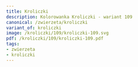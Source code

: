 ```yaml
---
title: Kroliczki
description: Kolorowanka Kroliczki - wariant 109
canonical: /zwierzeta/kroliczki
variant_of: kroliczki
image: /kroliczki/109/kroliczki-109.svg
pdf: /kroliczki/109/kroliczki-109.pdf
tags:
- zwierzeta
- kroliczki
---
```

